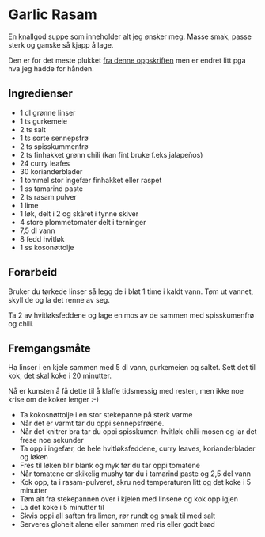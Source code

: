 # Garlic Rasam

En knallgod suppe som inneholder alt jeg ønsker meg. Masse smak, passe sterk og ganske så kjapp å lage.

Den er for det meste plukket [fra denne oppskriften](https://holycowvegan.net/garlic-rasam-spicy-dal-soup) men er endret litt pga hva jeg hadde for hånden.

## Ingredienser

- 1 dl grønne linser
- 1 ts gurkemeie
- 2 ts salt
- 1 ts sorte sennepsfrø
- 2 ts spisskummenfrø
- 2 ts finhakket grønn chili (kan fint bruke f.eks jalapeños)
- 24 curry leafes
- 30 korianderblader
- 1 tommel stor ingefær finhakket eller raspet
- 1 ss tamarind paste
- 2 ts rasam pulver
- 1 lime
- 1 løk, delt i 2 og skåret i tynne skiver
- 4 store plommetomater delt i terninger
- 7,5 dl vann
- 8 fedd hvitløk
- 1 ss kosonøttolje

## Forarbeid

Bruker du tørkede linser så legg de i bløt 1 time i kaldt vann.
Tøm ut vannet, skyll de og la det renne av seg.

Ta 2 av hvitløksfeddene og lage en mos av de sammen med spisskumenfrø og chili.

## Fremgangsmåte

Ha linser i en kjele sammen med 5 dl vann, gurkemeien og saltet.
Sett det til kok, det skal koke i 20 minutter.

Nå er kunsten å få dette til å klaffe tidsmessig med resten, men ikke noe krise om de koker lenger :-)

- Ta kokosnøttolje i en stor stekepanne på sterk varme
- Når det er varmt tar du oppi sennepsfrøene.
- Når det knitrer bra tar du oppi spisskumen-hvitløk-chili-mosen og lar det frese noe sekunder
- Ta opp i ingefær, de hele hvitløksfeddene, curry leaves, korianderblader og løken
- Fres til løken blir blank og myk før du tar oppi tomatene
- Når tomatene er skikelig mushy tar du i tamarind paste og 2,5 del vann
- Kok opp, ta i rasam-pulveret, skru ned temperaturen litt og det koke i 5 minutter
- Tøm alt fra stekepannen over i kjelen med linsene og kok opp igjen
- La det koke i 5 minutter til
- Skvis oppi all saften fra limen, rør rundt og smak til med salt
- Serveres gloheit alene eller sammen med ris eller godt brød
